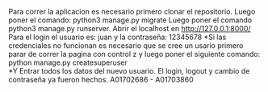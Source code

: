Para correr la aplicacion es necesario primero clonar el repositorio.
Luego poner el comando: python3 manage.py migrate
Luego poner el comando python3 manage.py runserver.
Abrir el localhost en http://127.0.0.1:8000/
Para el login el usuario es: juan y la contraseña: 12345678
*Si las credenciales no funcionan es necesario que se cree un usario primero parar de correr la pagina con control z y luego poner el siguiente comando: python manage.py createsuperuser  
*Y Entrar todos los datos del nuevo usuario.
El login, logout y cambio de contraseña ya fueron hechos.
A01702686 - A01703860
